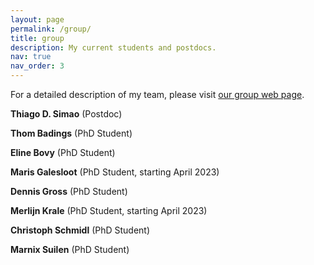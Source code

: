 ```yaml
---
layout: page
permalink: /group/
title: group
description: My current students and postdocs.
nav: true
nav_order: 3
---
```

For a detailed description of my team, please visit <a href="https://lava-lab.org/" target="_blank">our group web page</a>. 

**Thiago D. Simao** (Postdoc)

**Thom Badings** (PhD Student)

**Eline Bovy** (PhD Student)

**Maris Galesloot** (PhD Student, starting April 2023)

**Dennis Gross** (PhD Student)

**Merlijn Krale** (PhD Student, starting April 2023)

**Christoph Schmidl** (PhD Student)

**Marnix Suilen** (PhD Student)
